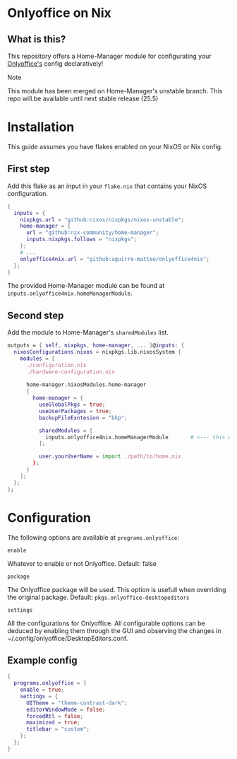 # Onlyoffice on Nix

## What is this?

This repository offers a Home-Manager module for configurating
your [Onlyoffice's](https://www.onlyoffice.com/) config declaratively!

> [!NOTE]
> This module has been merged on Home-Manager's unstable branch. This repo will.be available until next stable release (25.5)

# Installation

This guide assumes you have flakes enabled on your NixOS or Nix config.

## First step

Add this flake as an input in your `flake.nix` that contains your NixOS configuration.

```flake.nix 
{
  inputs = {
    nixpkgs.url = "github:nixos/nixpkgs/nixos-unstable";
    home-manager = {
      url = "github:nix-community/home-manager";
      inputs.nixpkgs.follows = "nixpkgs";
    };
    # ...
    onlyoffice4nix.url = "github:aguirre-matteo/onlyoffice4nix";
  };
}
```
The provided Home-Manager module can be found at `inputs.onlyoffice4nix.homeManagerModule`.

## Second step

Add the module to Home-Manager's `sharedModules` list.

```flake.nix
outputs = { self, nixpkgs, home-manager, ... }@inputs: {
  nixosConfigurations.nixos = nixpkgs.lib.nixosSystem {
    modules = [
      ./configuration.nix
      ./hardware-configuration.nix 
      
      home-manager.nixosModules.home-manager
      {
        home-manager = {
          useGlobalPkgs = true;
          useUserPackages = true;
          backupFileExntesion = "bkp";

          sharedModules = [
            inputs.onlyoffice4nix.homeManagerModule       # <--- this will enable the module
          ];

          user.yourUserName = import ./path/to/home.nix
        };
      }
    ]; 
  };
};
```

# Configuration

The following options are available at `programs.onlyoffice`:

`enable`

Whatever to enable or not Onlyoffice. Default: false

`package`

The Onlyoffice package will be used. This option is usefull when
overriding the original package. Default: `pkgs.onlyoffice-desktopeditors`

`settings`

All the configurations for Onlyoffice. All configurable options can be deduced 
by enabling them through the GUI and observing the changes in 
~/.config/onlyoffice/DesktopEditors.conf.

## Example config 

```home.nix
{
  programs.onlyoffice = {
    enable = true;
    settings = {
      UITheme = "theme-contrast-dark";
      editorWindowMode = false;
      forcedRtl = false;
      maximized = true;
      titlebar = "custom";
    };
  };
}
```
